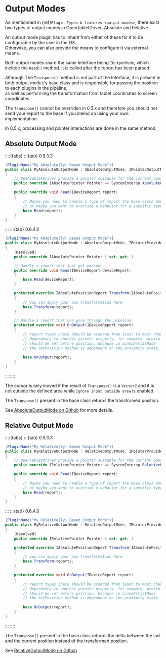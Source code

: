 # Output Modes

As mentionned in {ref}`Plugin Types & features <output-modes>`, there exist two types of output modes in OpenTabletDriver, Absolute and Relative.

An output mode plugin has to inherit from either of these for it to be configurable by the user in the UX. \
Otherwise, you can also provide the means to configure it via external means.

Both output modes share the same Interface being `IOutputMode`, which include the `Read()` method. it is called after the report has been parsed.

Although The `Transpose()` method is not part of the Interface, it is present in both output modes's base class and is responsible for passing the position to each plugins in the pipeline, \
as well as performing the transformation from tablet coordinates to screen coordinates.

The `Transpose()` cannot be overriden in 0.5.x and therefore you should not send your report to the base if you intend on using your own implementation.

In 0.5.x, processing and pointer interactions are done in the same method.

## Absolute Output Mode

::::{tabs}
:::{tab} 0.5.3.3
```csharp
[PluginName("My Absolute(ly) Based Output Mode")]
public class MyAbsoluteOutputMode : AbsoluteOutputMode, IPointerOutputMode<IAbsolutePointer>
{
    // OpenTabletDriver provide a pointer suitable for the current operating system, if supported.
    public override IAbsolutePointer Pointer => SystemInterop.AbsolutePointer;

    public override void Read(IDeviceReport report)
    {
        // Maybe you need to handle a type of report the base class doesn't handle
        // or maybe you want to override a behavior for a specific type of report.
        base.Read(report);
    }
}
```
:::
:::{tab} 0.6.4.0
```csharp
[PluginName("My Absolute(ly) Based Output Mode")]
public class MyAbsoluteOutputMode : AbsoluteOutputMode, IPointerProvider<IAbsolutePointer>
{
    [Resolved]
    public override IAbsolutePointer Pointer { set; get; }

    // Handle a report that just got parsed
    public override void Read(IDeviceReport deviceReport)
    {
        base.Read(deviceReport);
    }

    protected override IAbsolutePositionReport Transform(IAbsolutePositionReport report)
    {
        // you can apply your own transformation here
        base.Transform(report);
    }

    // Handle a report that has gone through the pipeline
    protected override void OnOutput(IDeviceReport report)
    {
        // report types check should be ordered from least to most chance of having a
        // dependency to another pointer property. for example, proximity
        // should be set before position, because in LinuxArtistMode
        // the SetPosition method is dependent on the proximity state.
        
        base.OnOutput(report);
    }
}
```
:::
::::

The cursor is only moved if the result of `Transpose()` is a `Vector2` and it is not outside the defined area while `Ignore input outside area` is enabled.

The `Transpose()` present in the base class returns the transformed position.

See [AbsoluteOutputMode on Github](https://github.com/OpenTabletDriver/OpenTabletDriver/blob/v0.5.3.3/OpenTabletDriver.Plugin/Output/AbsoluteOutputMode.cs)
for more details.

## Relative Output Mode

::::{tabs}
:::{tab} 0.5.3.3
```csharp
[PluginName("My Relative(ly) Based Output Mode")]
public class MyRelativeOutputMode : RelativeOutputMode, IPointerProvider<IRelativePointer>
{
    // OpenTabletDriver provide a pointer suitable for the current operating system, if supported.
    public override IRelativePointer Pointer => SystemInterop.RelativePointer;

    public override void Read(IDeviceReport report)
    {
        // Maybe you need to handle a type of report the base class doesn't handle
        // or maybe you want to override a behavior for a specific type of report.
        base.Read(report);
    }
}
```
:::
:::{tab} 0.6.4.0
```csharp
[PluginName("My Relative(ly) Based Output Mode")]
public class MyRelativeOutputMode : RelativeOutputMode, IPointerProvider<IRelativePointer>
{
    [Resolved]
    public override IRelativePointer Pointer { set; get; }

    protected override IAbsolutePositionReport Transform(IAbsolutePositionReport report)
    {
        // you can apply your own transformation here
        base.Transform(report);
    }

    protected override void OnOutput(IDeviceReport report)
    {
        // report types check should be ordered from least to most chance of having a
        // dependency to another pointer property. for example, proximity
        // should be set before position, because in LinuxArtistMode
        // the SetPosition method is dependent on the proximity state.
        
        base.OnOutput(report);
    }
}
```
:::
::::

The `Transpose()` present in the base class returns the delta between the last and the current position instead of the transformed position.

See [RelativeOutputMode on Github](https://github.com/OpenTabletDriver/OpenTabletDriver/blob/v0.5.3.3/OpenTabletDriver.Plugin/Output/RelativeOutputMode.cs)
